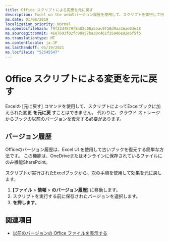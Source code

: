 ```yaml
---
title: Office スクリプトによる変更を元に戻す
description: Excel on the webのバージョン履歴を使用して、スクリプトを実行して行った変更を元に戻します。
ms.date: 01/08/2019
localization_priority: Normal
ms.openlocfilehash: f9f22d4879f8a02c00a5bac9f58d9aa36ae03e38
ms.sourcegitcommit: 4687693f02fc90a57ba30c461f35046e02e6f5fb
ms.translationtype: MT
ms.contentlocale: ja-JP
ms.lasthandoff: 05/19/2021
ms.locfileid: "52545547"
---
```

# <a name="undo-the-changes-made-by-office-scripts"></a>Office スクリプトによる変更を元に戻す

Excelの [元に戻す] コマンドを使用して、スクリプトによってExcelブックに加えられた変更 **を元に戻** すことはできません。 代わりに、クラウド ストレージからブックの以前のバージョンを復元する必要があります。

## <a name="version-history"></a>バージョン履歴

Officeのバージョン履歴は、Excel UI を使用して古いブックを復元する簡単な方法です。 この機能は、OneDriveまたはオンラインに保存されているファイルにのみ機能SharePoint。

スクリプトが実行されたExcelブックから、次の手順を使用して効果を元に戻します。

1. **[ファイル**  >  **情報**  >  **のバージョン履歴]** に移動します。
2. スクリプトを実行する前に保存されたバージョンを選択します。
3. **を押します**。

## <a name="see-also"></a>関連項目

- [以前のバージョンの Office ファイルを表示する](https://support.office.com/article/View-previous-versions-of-Office-files-5c1e076f-a9c9-41b8-8ace-f77b9642e2c2#ID0EABBAAA=Web)
